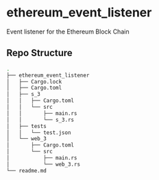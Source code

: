 # ethereum_event_listener
Event listener for the Ethereum Block Chain

## Repo Structure
```sh
.
├── ethereum_event_listener
│   ├── Cargo.lock
│   ├── Cargo.toml
│   ├── s_3
│   │   ├── Cargo.toml
│   │   └── src
│   │       ├── main.rs
│   │       └── s_3.rs
│   ├── tests
│   │   └── test.json
│   └── web_3
│       ├── Cargo.toml
│       └── src
│           ├── main.rs
│           └── web_3.rs
└── readme.md
```

